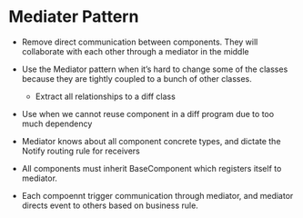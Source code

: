 ﻿# Mediater Pattern
* Remove direct communication between components. They will collaborate with each other through a mediator in the middle
* Use the Mediator pattern when it’s hard to change some of the classes because they are tightly coupled to a bunch of other classes.
    - Extract all relationships to a diff class
* Use when we cannot reuse component in a diff program due to too much dependency

* Mediator knows about all component concrete types, and dictate the Notify routing rule for receivers
* All components must inherit BaseComponent which registers itself to mediator.
* Each compoennt trigger communication through mediator, and mediator directs event to others based on business rule.